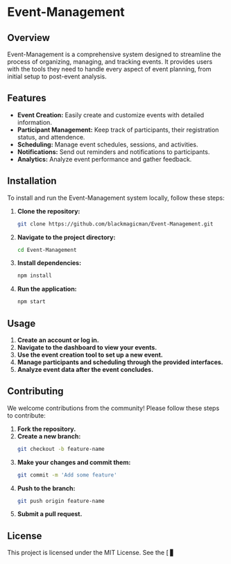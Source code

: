 # Event-Management

## Overview
Event-Management is a comprehensive system designed to streamline the process of organizing, managing, and tracking events. It provides users with the tools they need to handle every aspect of event planning, from initial setup to post-event analysis.

## Features
- **Event Creation:** Easily create and customize events with detailed information.
- **Participant Management:** Keep track of participants, their registration status, and attendence.  
- **Scheduling:** Manage event schedules, sessions, and activities. 
- **Notifications:** Send out reminders and notifications to participants.
- **Analytics:** Analyze event performance and gather feedback.

## Installation
To install and run the Event-Management system locally, follow these steps:  

1. **Clone the repository:**
   ```bash
   git clone https://github.com/blackmagicman/Event-Management.git   
   ```

2. **Navigate to the project directory:**
   ```bash
   cd Event-Management
   ```

3. **Install dependencies:**
   ```bash
   npm install
   ```

4. **Run the application:**
   ```bash
   npm start
   ```

## Usage
1. **Create an account or log in.**
2. **Navigate to the dashboard to view your events.**
3. **Use the event creation tool to set up a new event.**
4. **Manage participants and scheduling through the provided interfaces.**
5. **Analyze event data after the event concludes.**

## Contributing
We welcome contributions from the community! Please follow these steps to contribute:

1. **Fork the repository.**
2. **Create a new branch:**
   ```bash
   git checkout -b feature-name
   ```
3. **Make your changes and commit them:**
   ```bash
   git commit -m 'Add some feature'
   ```
4. **Push to the branch:**
   ```bash
   git push origin feature-name
   ```
5. **Submit a pull request.**

## License
This project is licensed under the MIT License. See the [ ▋
